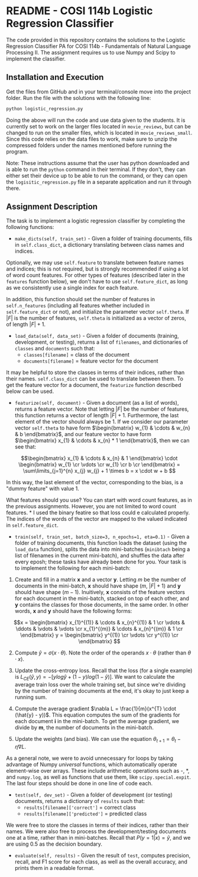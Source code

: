 # README - COSI 114b Logistic Regression Classifier

The code provided in this repository contains the solutions to the Logistic Regression Classifier PA for COSI 114b - Fundamentals of Natural Language Processing II. The assignment requires us to use Numpy and Scipy to implement the classifier. 

## Installation and Execution 

Get the files from GitHub and in your terminal/console move into the project folder. Run the file with the solutions with the following line: 

``` bash 
python logistic_regression.py 
```

Doing the above will run the code and use data given to the students. It is currently set to work on the larger files located in ``` movie_reviews ```, but can be changed to run on the smaller files, which is located in ``` movie_reviews_small ```. Since this code relies on the data files to work, make sure to unzip the compressed folders under the names mentioned before running the program. 

Note: These instructions assume that the user has python downloaded and is able to run the ``` python ``` command in their terminal. If they don't, they can either set their device up to be able to run the command, or they can open the ``` logisitic_regression.py ``` file in a separate application and run it through there. 


## Assignment Description 

The task is to implement a logistic regression classifier by completing the following functions: 

* ``` make_dicts(self, train_set) ``` - Given a folder of training documents, fills in ``` self.class_dict ```, a dictionary translating between class names and indices. 

Optionally, we may use ``` self.feature ``` to translate between feature names and indices; this is not required, but is strongly recommended if using a lot of word count features. For other types of features (described later in the ``` features ``` function below), we don't have to use ``` self.feature_dict ```, as long as we consistently use a single index for each feature. 

In addition, this function should set the number of features in ``` self.n_features ``` (including all features whether included in ``` self.feature_dict ``` or not), and initialize the parameter vector ``` self.theta ```. If $|F|$ is the number of features, ``` self.theta ``` is initialized as a vector of zeros, of length $|F| + 1$. 

* ``` load_data(self, data_set) ``` - Given a folder of documents (training, development, or testing), returns a list of ``` filenames ```, and dictionaries of ``` classes ``` and ``` documents ``` such that: 
    * ``` classes[filename] ``` = class of the document 
    * ``` documents[filename] ``` = feature vector for the document 

It may be helpful to store the classes in terms of their indices, rather than their names. ``` self.class_dict ``` can be used to translate between them. To get the feature vector for a document, the ``` featurize ``` function described below can be used. 

* ``` featurize(self, document) ``` - Given a document (as a list of words), returns a feature vector. Note that letting $|F|$ be the number of features, this function returns a vector of length $|F| + 1$. Furthermore, the last element of the vector should always be 1. If we consider our parameter vector ``` self.theta ``` to have form $\begin{bmatrix} w_{1} & \cdots & w_{n} & b \end{bmatrix}$, and our feature vector to have form $\begin{bmatrix} x_{1} & \cdots & x_{n} * 1 \end{bmatrix}$, then we can see that: 

```math
\begin{bmatrix}
x_{1} & \cdots & x_{n} & 1
\end{bmatrix}
\cdot 
\begin{bmatrix}
w_{1} \cr
\vdots \cr
w_{1} \cr
b \cr
\end{bmatrix} 
= 
\sum\limits_{j=1}^{n} x_{j} w_{j} + 1 \times b =  x \cdot w + b 
``` 

In this way, the last element of the vector, corresponding to the bias, is a "dummy feature" with value 1. 

What features should you use? You can start with word count features, as in the previous assignments. However, you are not limited to word count features. 
    * I used the binary featire so that loss could e calculated properly. The indices of the words of the vector are mapped to the valued indicated in ``` self.feature_dict ```. 

* ``` train(self, train_set, batch_size=3, n_epochs=1, eta=0.1) ``` - Given a folder of training documents, this function loads the dataset (using the ``` load_data ``` function), splits the data into mini-batches (``` minibtach ``` being a list of filenames in the current mini-batch), and shuffles the data after every eposh; these tasks have already been done for you. Your task is to implement the following for each mini-batch: 

1. Create and fill in a matrix **x** and a vector **y**. Letting *m* be the number of documents in the mini-batch, **x** should have shape ($m$, $|F| + 1$) and **y** should have shape ($m-{1}$). Inuitively, **x** consists of the feature vectors for each document in the mini-batch, stacked on top of each other, and **y** contains the classes for those documents, in the same order. In other words, **x** and **y** should have the following forms: 

```math
x = 
\begin{bmatrix}
x_{1}^{(1)} & \cdots & x_{n}^{(1)} & 1 \cr
\vdots & \ddots & \vdots & \vdots \cr 
x_{1}^{(m)} & \cdots & x_{n}^{(m)} & 1 \cr 
\end{bmatrix} 
y = 
\begin{bmatrix}
y^{(1)} \cr 
\vdots \cr  
y^{(1)} \cr  
\end{bmatrix} 
``` 
2. Compute $\hat{y} = \sigma(x \cdot \theta)$. Note the order of the operands $x \cdot \theta$ (rather than $\theta \cdot x$). 

3. Update the cross-entropy loss. Recall that the loss (for a single example) is $L_{CE}(\hat{y}, y) = -[y log \hat{y} + (1- y) log(1-\hat{y})]$. We want to calculate the average train loss over the whole training set, but since we're dividing by the number of training documents at the end, it's okay to just keep a running sum. 

4. Compute the average gradient $\nabla L =  \frac{1}{m}(x^{T} \cdot (\hat{y} - y))$. This equation computes the sum of the gradients for each document **i** in the mini-batch. To get the average gradient, we divide by **m**, the number of documents in the mini-batch. 

5. Update the weights (and bias). We can use the equation $\theta _{t+1} = \theta _{t} - \eta \nabla L$. 

As a general note, we were to avoid unnecessary for loops by taking advantage of Numpy *universal* functions, which automatically operate element-wise over arrays. These include arithmetic operations such as -, *, and ``` numpy.log ```, as well as functions that use them, like ``` scipy.special.expit ```. The last four steps should be done in one line of code each. 

* ``` test(self, dev_set) ``` - Given a folder of development (or testing) documents, returns a dictionary of ``` results ``` such that: 
    * ``` results[filename]['correct'] ``` = correct class 
    * ``` results[filename]['predicted'] ``` = predicted class 

We were free to store the classes in terms of their indices, rather than their names. We were also free to process the development/testing documents one at a time, rather than in mini-batches. Recall that $P(y = 1|x) = \hat{y}$, and we are using 0.5 as the decision boundary. 

* ``` evaluate(self, results) ``` - Given the result of ``` test ```, computes precision, recall, and F1 score for each class, as well as the overall accuracy, and prints them in a readable format. 


